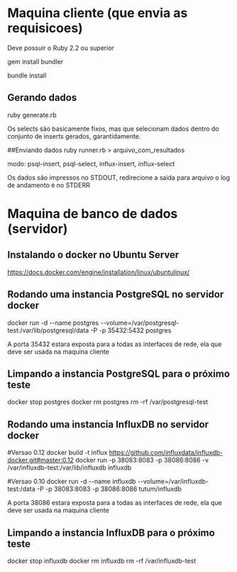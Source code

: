 # Maquina cliente (que envia as requisicoes)

Deve possuir o Ruby 2.2 ou superior

gem install bundler

bundle install

## Gerando dados
ruby generate.rb <quantidade de inserts>

Os selects são basicamente fixos, mas que selecionam dados dentro do conjunto de inserts gerados, garantidamente.

##Enviando dados
ruby runner.rb <modo> <host> <porta> > arquivo_com_resultados

modo: psql-insert, psql-select, influx-insert, influx-select

Os dados são impressos no STDOUT, redirecione a saida para arquivo
o log de andamento é no STDERR

# Maquina de banco de dados (servidor)

## Instalando o docker no Ubuntu Server

https://docs.docker.com/engine/installation/linux/ubuntulinux/

## Rodando uma instancia PostgreSQL no servidor docker

docker run -d --name postgres --volume=/var/postgresql-test:/var/lib/postgresql/data -P -p 35432:5432 postgres

A porta 35432 estara exposta para a todas as interfaces de rede, ela que deve ser usada na maquina cliente

## Limpando a instancia PostgreSQL para o próximo teste

docker stop postgres
docker rm postgres
rm -rf /var/postgresql-test

## Rodando uma instancia InfluxDB no servidor docker

#Versao 0.12
docker build -t influx https://github.com/influxdata/influxdb-docker.git#master:0.12
docker run -p 38083:8083 -p 38086:8086 -v /var/influxdb-test:/var/lib/influxdb influxdb

#Versao 0.10
docker run -d --name influxdb --volume=/var/influxdb-test:/data -P -p 38083:8083 -p 38086:8086 tutum/influxdb

A porta 38086 estara exposta para a todas as interfaces de rede, ela que deve ser usada na maquina cliente

## Limpando a instancia InfluxDB para o próximo teste

docker stop influxdb
docker rm influxdb
rm -rf /var/influxdb-test